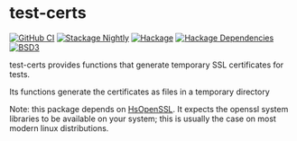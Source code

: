 # test-certs

[![GitHub CI](https://github.com/adetokunbo/test-certs/actions/workflows/nix-ci.yml/badge.svg)](https://github.com/adetokunbo/test-certs/actions)
[![Stackage Nightly](http://stackage.org/package/test-certs/badge/nightly)](http://stackage.org/nightly/package/test-certs)
[![Hackage][hackage-badge]][hackage]
[![Hackage Dependencies][hackage-deps-badge]][hackage-deps]
[![BSD3](https://img.shields.io/badge/license-BSD3-green.svg?dummy)](https://github.com/adetokunbo/test-certs/blob/master/LICENSE)

test-certs provides functions that generate temporary SSL certificates for tests.

Its functions generate the certificates as files in a temporary directory

Note: this package depends on [HsOpenSSL][]. It expects the openssl system
libraries to be available on your system; this is usually the case on most
modern linux distributions.

[hackage-deps-badge]: <https://img.shields.io/hackage-deps/v/test-certs.svg>
[hackage-deps]:       <http://packdeps.haskellers.com/feed?needle=test-certs>
[hackage-badge]:      <https://img.shields.io/hackage/v/test-certs.svg>
[hackage]:            <https://hackage.haskell.org/package/test-certs>
[HSOpenSSL]:          <https://hackage.haskell.org/package/HsOpenSSL>
